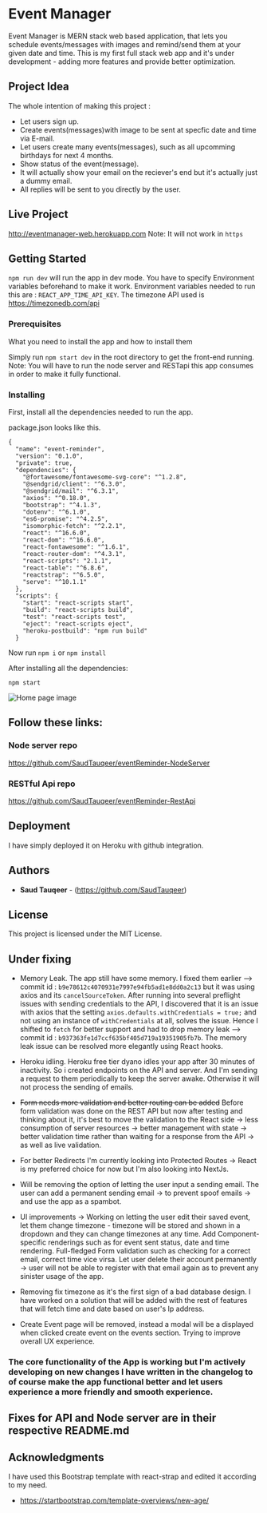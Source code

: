 # Event Manager

Event Manager is MERN stack web based application, that lets you schedule events/messages with images and remind/send them at your given date and time.
This is my first full stack web app and it's under development - adding more features and provide better optimization.

## Project Idea
The whole intention of making this project :
* Let users sign up.
* Create events(messages)with image to be sent at specfic date and time via E-mail.
* Let users create many events(messages), such as all upcomming birthdays for next 4 months.
* Show status of the event(message).
* It will actually show your email on the reciever's end but it's actually just a dummy email.
* All replies will be sent to you directly by the user.


## Live Project
http://eventmanager-web.herokuapp.com
Note: It will not work in `https`

## Getting Started

`npm run dev` will run the app in dev mode. You have to specify Environment variables beforehand to make it work.
Environment variables needed to run this are : `REACT_APP_TIME_API_KEY`.
The timezone API used is https://timezonedb.com/api
### Prerequisites

What you need to install the app and how to install them

Simply run `npm start dev` in the root directory to get the front-end running.
Note: You will have to run the node server and RESTapi this app consumes in order to make it fully functional.


### Installing

First, install all the dependencies needed to run the app.

package.json looks like this.

```
{
  "name": "event-reminder",
  "version": "0.1.0",
  "private": true,
  "dependencies": {
    "@fortawesome/fontawesome-svg-core": "^1.2.8",
    "@sendgrid/client": "^6.3.0",
    "@sendgrid/mail": "^6.3.1",
    "axios": "^0.18.0",
    "bootstrap": "^4.1.3",
    "dotenv": "^6.1.0",
    "es6-promise": "^4.2.5",
    "isomorphic-fetch": "^2.2.1",
    "react": "^16.6.0",
    "react-dom": "^16.6.0",
    "react-fontawesome": "^1.6.1",
    "react-router-dom": "^4.3.1",
    "react-scripts": "2.1.1",
    "react-table": "^6.8.6",
    "reactstrap": "^6.5.0",
    "serve": "^10.1.1"
  },
  "scripts": {
    "start": "react-scripts start",
    "build": "react-scripts build",
    "test": "react-scripts test",
    "eject": "react-scripts eject",
    "heroku-postbuild": "npm run build"
  }
```
Now run `npm i` or `npm install`

After installing all the dependencies:

 `npm start`

![Home page image ](https://raw.githubusercontent.com/SaudTauqeer/eventReminder-React/master/Screenshot%20(7).png "Title")

## Follow these links:

### Node server repo
https://github.com/SaudTauqeer/eventReminder-NodeServer

### RESTful Api repo
https://github.com/SaudTauqeer/eventReminder-RestApi



## Deployment

I have simply deployed it on Heroku with github integration.


## Authors

* **Saud Tauqeer**  - (https://github.com/SaudTauqeer)


## License

This project is licensed under the MIT License.

## Under fixing
* Memory Leak.
The app still have some memory. I fixed them earlier  --> commit id : `b9e78612c4070931e7997e94fb5ad1e8dd0a2c13` but it was using axios and its `cancelSourceToken`.
After running into several preflight issues with sending credentials to the API, I discovered that it is an issue with axios that the setting `axios.defaults.withCredentials = true;` and not using an instance of `withCredentials` at all, solves the issue.
Hence I shifted to `fetch` for better support and had to drop memory leak --> commit id : `b937363fe1d7ccf635bf405d719a19351905fb7b`.
The memory leak issue can be resolved more elegantly using React hooks.

* Heroku idling.
Heroku free tier dyano idles your app after 30 minutes of inactivity. So i created endpoints on the API and server.
And I'm sending a request to them periodically to keep the server awake. Otherwise it will not process the sending of emails.

* ~~Form needs more validation and better routing can be added~~ Before form validation was done on the REST API but now after testing and thinking about it, it's best to move the validation to the React side -> less consumption of server resources -> better management with state -> better validation time rather than waiting for a response from the API -> as well as live validation.

* For better Redirects I'm currently looking into Protected Routes -> React is my preferred choice for now but I'm also looking into NextJs.

* Will be removing the option of letting the user input a sending email. The user can add a permanent sending email -> to prevent spoof emails -> and use the app as a spambot. 

* UI improvements ->  Working on letting the user edit their saved event, let them change timezone - timezone will be stored and shown in a dropdown and they can change timezones at any time. Add Component-specific renderings such as for event sent status, date and time rendering.  Full-fledged Form validation such as checking for a correct email, correct time vice virsa. Let user delete their account permanently -> user will not be able to register with that email again as to prevent any sinister usage of the app. 

* Removing fix timezone as it's the first sign of a bad database design. I have worked on a solution that will be added with the rest of features that will fetch time and date based on user's Ip address.

* Create Event page will be removed, instead a modal will be a displayed when clicked create event on the events section. Trying to improve overall UX experience.

### The core functionality of the App is working but I'm actively developing on new changes I have written in the changelog to of course make the app functional better and let users experience a more friendly and smooth experience.

## Fixes for API and Node server are in their respective README.md

## Acknowledgments
I have used this Bootstrap template with react-strap and edited it according to my need.
* https://startbootstrap.com/template-overviews/new-age/

